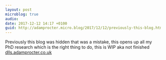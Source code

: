 ```yaml
---
layout: post
microblog: true
audio: 
date: 2017-12-12 14:17 +0100
guid: http://adamprocter.micro.blog/2017/12/12/previously-this-blog.html
---
```

Previously this blog was hidden that was a mistake, this opens up all my PhD research which is the right thing to do, this is WIP aka not finished [dlls.adamprocter.co.uk](http://dlls.adamprocter.co.uk) 

